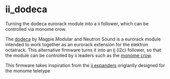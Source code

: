 # ii_dodeca
Turning the dodeca eurorack module into a ii follower, which can be controlled via monome crow.

The [dodeca](https://github.com/MagpieModular/Dodeca) by Magpie Modular and Neutron Sound is a eurorack module intended to work together as an eurorack extension for the elektron octatrack.
This alternative firmware turns it into an [ii](https://monome.org/docs/modular/ii) (i2c) follower, so that the module can be controlled by ii leaders such as the [monome crow](https://monome.org/docs/crow/).

This firmware takes inspiration from the [ii expanders](https://github.com/bpcmusic/telex) origianlly designed for the monome teletype
